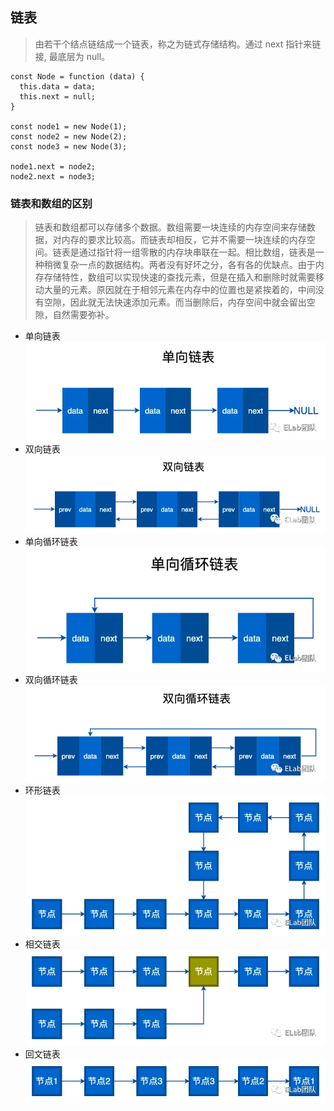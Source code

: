 ## 链表
> 由若干个结点链结成一个链表，称之为链式存储结构。通过 next 指针来链接, 最底层为 null。

```
const Node = function (data) {
  this.data = data;
  this.next = null;
}

const node1 = new Node(1);
const node2 = new Node(2);
const node3 = new Node(3);

node1.next = node2;
node2.next = node3;
```
### 链表和数组的区别
> 链表和数组都可以存储多个数据。数组需要一块连续的内存空间来存储数据，对内存的要求比较高。而链表却相反，它并不需要一块连续的内存空间。链表是通过指针将一组零散的内存块串联在一起。相比数组，链表是一种稍微复杂一点的数据结构。两者没有好坏之分，各有各的优缺点。由于内存存储特性，数组可以实现快速的查找元素，但是在插入和删除时就需要移动大量的元素。原因就在于相邻元素在内存中的位置也是紧挨着的，中间没有空隙，因此就无法快速添加元素。而当删除后，内存空间中就会留出空隙，自然需要弥补。

- 单向链表
![单向链表](./img/单向.png)
- 双向链表
![双向链表](./img/双向.png)
- 单向循环链表
![单向循环链表](./img/单向循环.png)
- 双向循环链表
![双向循环链表](./img/双向循环.png)
- 环形链表
![环形链表](./img/环形.png)
- 相交链表
![环形链表](./img/相交.png)
- 回文链表
![回文链表](./img/回文.png)

